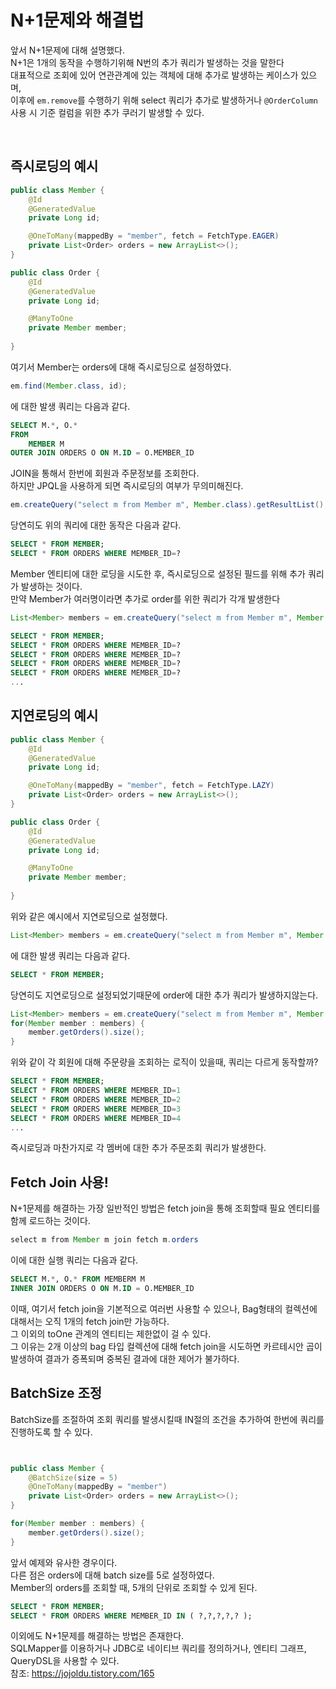 # N+1문제와 해결법

앞서 N+1문제에 대해 설명했다.<br>
N+1은 1개의 동작을 수행하기위해 N번의 추가 쿼리가 발생하는 것을 말한다<br>
대표적으로 조회에 있어 연관관계에 있는 객체에 대해 추가로 발생하는 케이스가 있으며,<br>
이후에 `em.remove`를 수행하기 위해 select 쿼리가 추가로 발생하거나 `@OrderColumn`사용 시 기준 컬럼을 위한 추가 쿠러기 발생할 수 있다.<br>

<br>


## 즉시로딩의 예시

```Java
public class Member {
    @Id
    @GeneratedValue
    private Long id;

    @OneToMany(mappedBy = "member", fetch = FetchType.EAGER)
    private List<Order> orders = new ArrayList<>();
}

public class Order {
    @Id
    @GeneratedValue
    private Long id;

    @ManyToOne
    private Member member;
    
}
```

여기서 Member는 orders에 대해 즉시로딩으로 설정하였다.<br>

```java
em.find(Member.class, id);
```
에 대한 발생 쿼리는 다음과 같다.

```SQL
SELECT M.*, O.*
FROM
    MEMBER M
OUTER JOIN ORDERS O ON M.ID = O.MEMBER_ID
```

JOIN을 통해서 한번에 회원과 주문정보를 조회한다.<br>
하지만 JPQL을 사용하게 되면 즉시로딩의 여부가 무의미해진다.<br>

```JAVA
em.createQuery("select m from Member m", Member.class).getResultList();
```

당연히도 위의 쿼리에 대한 동작은 다음과 같다.

```SQL
SELECT * FROM MEMBER;
SELECT * FROM ORDERS WHERE MEMBER_ID=?
```

Member 엔티티에 대한 로딩을 시도한 후, 즉시로딩으로 설정된 필드를 위해 추가 쿼리가 발생하는 것이다.<br>
만약 Member가 여러명이라면 추가로 order를 위한 쿼리가 각개 발생한다<br>

```Java
List<Member> members = em.createQuery("select m from Member m", Member.class).getResultList();
```

```SQL
SELECT * FROM MEMBER;
SELECT * FROM ORDERS WHERE MEMBER_ID=?
SELECT * FROM ORDERS WHERE MEMBER_ID=?
SELECT * FROM ORDERS WHERE MEMBER_ID=?
SELECT * FROM ORDERS WHERE MEMBER_ID=?
...
```

## 지연로딩의 예시

```Java
public class Member {
    @Id
    @GeneratedValue
    private Long id;

    @OneToMany(mappedBy = "member", fetch = FetchType.LAZY)
    private List<Order> orders = new ArrayList<>();
}

public class Order {
    @Id
    @GeneratedValue
    private Long id;

    @ManyToOne
    private Member member;
    
}
```

위와 같은 예시에서 지연로딩으로 설정했다.<br>


```java
List<Member> members = em.createQuery("select m from Member m", Member.class).getResultList();
```
에 대한 발생 쿼리는 다음과 같다.

```SQL
SELECT * FROM MEMBER;
```

당연히도 지연로딩으로 설정되었기때문에 order에 대한 추가 쿼리가 발생하지않는다.<br>

```Java
List<Member> members = em.createQuery("select m from Member m", Member.class).getResultList();
for(Member member : members) {
    member.getOrders().size();
}
```

위와 같이 각 회원에 대해 주문량을 조회하는 로직이 있을때, 쿼리는 다르게 동작할까?<br>

```SQL
SELECT * FROM MEMBER;
SELECT * FROM ORDERS WHERE MEMBER_ID=1 
SELECT * FROM ORDERS WHERE MEMBER_ID=2
SELECT * FROM ORDERS WHERE MEMBER_ID=3
SELECT * FROM ORDERS WHERE MEMBER_ID=4
...
```

즉시로딩과 마찬가지로 각 멤버에 대한 추가 주문조회 쿼리가 발생한다.<br>

## Fetch Join 사용!

N+1문제를 해결하는 가장 일반적인 방법은 fetch join을 통해 조회할때 필요 엔티티를 함께 로드하는 것이다.<br>

```Java
select m from Member m join fetch m.orders
```

이에 대한 실행 쿼리는 다음과 같다.

```SQL
SELECT M.*, O.* FROM MEMBERM M
INNER JOIN ORDERS O ON M.ID = O.MEMBER_ID
```

이때, 여기서 fetch join을 기본적으로 여러번 사용할 수 있으나, Bag형태의 컬렉션에 대해서는 오직 1개의 fetch join만 가능하다.<br>
그 이외의 toOne 관계의 엔티티는 제한없이 걸 수 있다.<br>
그 이유는 2개 이상의 bag 타입 컬렉션에 대해 fetch join을 시도하면 카르테시안 곱이 발생하여 결과가 증폭되며 중복된 결과에 대한 제어가 불가하다.<br>

## BatchSize 조정

BatchSize를 조절하여 조회 쿼리를 발생시킬때 IN절의 조건을 추가하여 한번에 쿼리를 진행하도록 할 수 있다.<br>

```Java


public class Member {
    @BatchSize(size = 5)
    @OneToMany(mappedBy = "member")
    private List<Order> orders = new ArrayList<>();
}

for(Member member : members) {
    member.getOrders().size();
}
```

앞서 예제와 유사한 경우이다.<br>
다른 점은 orders에 대해 batch size를 5로 설정하였다.<br>
Member의 orders를 조회할 때, 5개의 단위로 조회할 수 있게 된다.<br>


```SQL
SELECT * FROM MEMBER;
SELECT * FROM ORDERS WHERE MEMBER_ID IN ( ?,?,?,?,? );
```


이외에도 N+1문제를 해결하는 방법은 존재한다.<br>
SQLMapper를 이용하거나 JDBC로 네이티브 쿼리를 정의하거나, 엔티티 그래프, QueryDSL을 사용할 수 있다.<br>
참조: https://jojoldu.tistory.com/165
